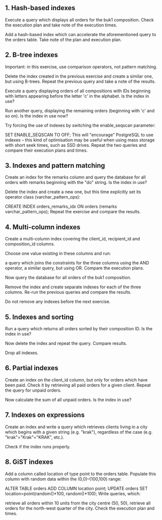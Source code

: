 ## 1. Hash-based indexes
Execute a query which displays all orders for the buk1 composition. Check the execution plan and take note of the execution times.

Add a hash-based index which can accelerate the aforementioned query to the orders table. Take note of the plan and execution plan.

## 2. B-tree indexes
Important: in this exercise, use comparison operators, not pattern matching.

Delete the index created in the previous exercise and create a similar one, but using B-trees. Repeat the previous query and take a note of the results.

Execute a query displaying orders of all compositions with IDs beginning with letters appearing before the letter 'c' in the alphabet. Is the index in use?

Run another query, displaying the remaining orders (beginning with 'c' and so on). Is the index in use now?

Try forcing the use of indexes by switching the enable_seqscan parameter:

SET ENABLE_SEQSCAN TO OFF;
This will "encourage" PostgreSQL to use indexes – this kind of optimisation may be useful when using mass storage with short seek times, such as SSD drives. Repeat the two queries and compare their execution plans and times.

## 3. Indexes and pattern matching
Create an index for the remarks column and query the database for all orders with remarks beginning with the "do" string. Is the index in use?

Delete the index and create a new one, but this time explicitly set its operator class (varchar_pattern_ops):

CREATE INDEX orders_remarks_idx ON orders (remarks varchar_pattern_ops);
Repeat the exercise and compare the results.

## 4. Multi-column indexes
Create a multi-column index covering the client_id, recipient_id and composition_id columns.

Choose one value existing in these columns and run:

a query which joins the constraints for the three columns using the AND operator,
a similar query, but using OR.
Compare the execution plans.

Now query the database for all orders of the buk1 composition.

Remove the index and create separate indexes for each of the three columns. Re-run the previous queries and compare the results.

Do not remove any indexes before the next exercise.

## 5. Indexes and sorting
Run a query which returns all orders sorted by their composition ID. Is the index in use?

Now delete the index and repeat the query. Compare results.

Drop all indexes.

## 6. Partial indexes
Create an index on the client_id column, but only for orders which have been paid. Check it by retrieving all paid orders for a given client. Repeat the query for unpaid orders.

Now calculate the sum of all unpaid orders. Is the index in use?

## 7. Indexes on expressions
Create an index and write a query which retrieves clients living in a city which begins with a given string (e.g. "krak"), regardless of the case (e.g. "krak"="Krak"="KRAK", etc.).

Check if the index runs properly.

## 8. GiST indexes
Add a column called location of type point to the orders table. Populate this column with random data within the (0,0)–(100,100) range:

ALTER TABLE orders ADD COLUMN location point;
UPDATE orders SET location=point(random()*100, random()*100);
Write queries, which:

retrieve all orders within 10 units from the city centre (50, 50),
retrieve all orders for the north-west quarter of the city.
Check the execution plan and times.